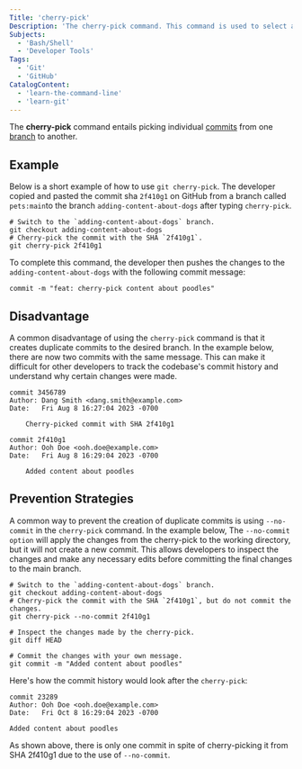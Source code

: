 ```yaml
---
Title: 'cherry-pick' 
Description: 'The cherry-pick command. This command is used to select and put individual commits from one branch to another.'
Subjects:
  - 'Bash/Shell'
  - 'Developer Tools'
Tags: 
  - 'Git'
  - 'GitHub'
CatalogContent: 
  - 'learn-the-command-line'
  - 'learn-git'
---
```


The **cherry-pick** command entails picking individual [commits](https://www.codecademy.com/resources/docs/git/commit) from one [branch](https://www.codecademy.com/resources/docs/git/branch) to another.

## Example

Below is a short example of how to use `git cherry-pick`. The developer copied and pasted the commit sha `2f410g1` on GitHub from a branch called `pets:main`to the branch `adding-content-about-dogs` after typing `cherry-pick`.

```pseudo
# Switch to the `adding-content-about-dogs` branch.
git checkout adding-content-about-dogs
# Cherry-pick the commit with the SHA `2f410g1`.
git cherry-pick 2f410g1
```

To complete this command, the developer then pushes the changes to the `adding-content-about-dogs` with the following commit message:

```pseudo
commit -m "feat: cherry-pick content about poodles"
```

## Disadvantage

A common disadvantage of using the `cherry-pick` command is that it creates duplicate commits to the desired branch. In the example below, there are now two commits with the same message. This can make it difficult for other developers to track the codebase's commit history and understand why certain changes were made.

```pseudo
commit 3456789
Author: Dang Smith <dang.smith@example.com>
Date:   Fri Aug 8 16:27:04 2023 -0700

    Cherry-picked commit with SHA 2f410g1

commit 2f410g1
Author: Ooh Doe <ooh.doe@example.com>
Date:   Fri Aug 8 16:29:04 2023 -0700

    Added content about poodles
```

## Prevention Strategies

A common way to prevent the creation of duplicate commits is using `--no-commit` in the `cherry-pick` command. In the example below, The `--no-commit option` will apply the changes from the cherry-pick to the working directory, but it will not create a new commit. This allows developers to inspect the changes and make any necessary edits before committing the final changes to the main branch.

```pseudo
# Switch to the `adding-content-about-dogs` branch.
git checkout adding-content-about-dogs
# Cherry-pick the commit with the SHA `2f410g1`, but do not commit the changes.
git cherry-pick --no-commit 2f410g1

# Inspect the changes made by the cherry-pick.
git diff HEAD

# Commit the changes with your own message.
git commit -m "Added content about poodles"
```

Here's how the commit history would look after the `cherry-pick`:

```pseudo
commit 23289
Author: Ooh Doe <ooh.doe@example.com>
Date:   Fri Oct 8 16:29:04 2023 -0700

Added content about poodles
```

As shown above, there is only one commit in spite of cherry-picking it from SHA 2f410g1 due to the use of `--no-commit`.
